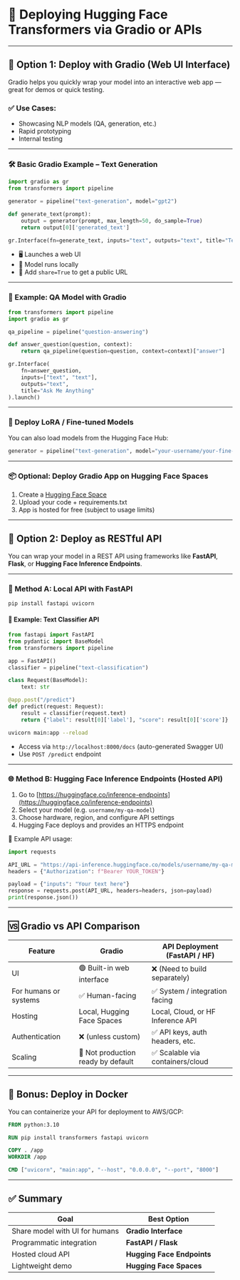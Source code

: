 # 🚀 Deploying Hugging Face Transformers via Gradio or APIs

---

## 🔹 Option 1: **Deploy with Gradio (Web UI Interface)**

Gradio helps you quickly wrap your model into an interactive web app — great for demos or quick testing.

### ✅ Use Cases:

* Showcasing NLP models (QA, generation, etc.)
* Rapid prototyping
* Internal testing

---

### 🛠️ Basic Gradio Example – Text Generation

```python
import gradio as gr
from transformers import pipeline

generator = pipeline("text-generation", model="gpt2")

def generate_text(prompt):
    output = generator(prompt, max_length=50, do_sample=True)
    return output[0]['generated_text']

gr.Interface(fn=generate_text, inputs="text", outputs="text", title="Text Generator").launch()
```

* 🖥️ Launches a web UI
* 🧠 Model runs locally
* 🚀 Add `share=True` to get a public URL

---

### 🧠 Example: QA Model with Gradio

```python
from transformers import pipeline
import gradio as gr

qa_pipeline = pipeline("question-answering")

def answer_question(question, context):
    return qa_pipeline(question=question, context=context)["answer"]

gr.Interface(
    fn=answer_question,
    inputs=["text", "text"],
    outputs="text",
    title="Ask Me Anything"
).launch()
```

---

### 🔄 Deploy LoRA / Fine-tuned Models

You can also load models from the Hugging Face Hub:

```python
generator = pipeline("text-generation", model="your-username/your-fine-tuned-model")
```

---

### 📦 Optional: Deploy Gradio App on Hugging Face Spaces

1. Create a [Hugging Face Space](https://huggingface.co/spaces)
2. Upload your code + requirements.txt
3. App is hosted for free (subject to usage limits)

---

## 🔹 Option 2: **Deploy as RESTful API**

You can wrap your model in a REST API using frameworks like **FastAPI**, **Flask**, or **Hugging Face Inference Endpoints**.

---

### 🧰 Method A: Local API with FastAPI

```bash
pip install fastapi uvicorn
```

#### 🧠 Example: Text Classifier API

```python
from fastapi import FastAPI
from pydantic import BaseModel
from transformers import pipeline

app = FastAPI()
classifier = pipeline("text-classification")

class Request(BaseModel):
    text: str

@app.post("/predict")
def predict(request: Request):
    result = classifier(request.text)
    return {"label": result[0]['label'], "score": result[0]['score']}
```

```bash
uvicorn main:app --reload
```

* Access via `http://localhost:8000/docs` (auto-generated Swagger UI)
* Use `POST /predict` endpoint

---

### 🌐 Method B: Hugging Face Inference Endpoints (Hosted API)

1. Go to [https://huggingface.co/inference-endpoints](https://huggingface.co/inference-endpoints)
2. Select your model (e.g. `username/my-qa-model`)
3. Choose hardware, region, and configure API settings
4. Hugging Face deploys and provides an HTTPS endpoint

📌 Example API usage:

```python
import requests

API_URL = "https://api-inference.huggingface.co/models/username/my-qa-model"
headers = {"Authorization": f"Bearer YOUR_TOKEN"}

payload = {"inputs": "Your text here"}
response = requests.post(API_URL, headers=headers, json=payload)
print(response.json())
```

---

## 🆚 Gradio vs API Comparison

| Feature               | Gradio                             | API Deployment (FastAPI / HF)     |
| --------------------- | ---------------------------------- | --------------------------------- |
| UI                    | 🟢 Built-in web interface          | ❌ (Need to build separately)      |
| For humans or systems | ✅ Human-facing                     | ✅ System / integration facing     |
| Hosting               | Local, Hugging Face Spaces         | Local, Cloud, or HF Inference API |
| Authentication        | ❌ (unless custom)                  | ✅ API keys, auth headers, etc.    |
| Scaling               | 🚫 Not production ready by default | ✅ Scalable via containers/cloud   |

---

## 🔧 Bonus: Deploy in Docker

You can containerize your API for deployment to AWS/GCP:

```dockerfile
FROM python:3.10

RUN pip install transformers fastapi uvicorn

COPY . /app
WORKDIR /app

CMD ["uvicorn", "main:app", "--host", "0.0.0.0", "--port", "8000"]
```

---

## ✅ Summary

| Goal                           | Best Option                |
| ------------------------------ | -------------------------- |
| Share model with UI for humans | **Gradio Interface**       |
| Programmatic integration       | **FastAPI / Flask**        |
| Hosted cloud API               | **Hugging Face Endpoints** |
| Lightweight demo               | **Hugging Face Spaces**    |

